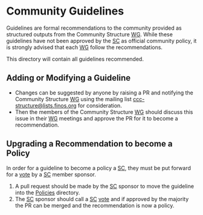 # Community Guidelines

Guidelines are formal recommendations to the community provided as structured outputs from the Community Structure [WG]. While these guidelines have not been approved by the [SC] as official community policy, it is strongly advised that each [WG] follow the recommendations.

This directory will contain all guidelines recommended.

## Adding or Modifying a Guideline

- Changes can be suggested by anyone by raising a PR and notifying the Community Structure [WG] using the mailing list <ccc-structure@lists.finos.org> for consideration.
- Then the members of the Community Structure [WG] should discuss this issue in their [WG] meetings and approve the PR for it to become a recommendation.

## Upgrading a Recommendation to become a Policy

In order for a guideline to become a policy a [SC], they must be put forward for a [vote] by a [SC] member sponsor.

1. A pull request should be made by the [SC] sponsor to move the guideline into the [Policies] directory.
2. The [SC] sponsor should call a [SC] [vote] and if approved by the majority the PR can be merged and the recommendation is now a policy.

[Policies]: ../community-policies
[vote]: ../steering/charter.md#voting
[SC]: ../../community-groups.md#steering-committee
[WG]: ../../community-groups.md#working-groups
